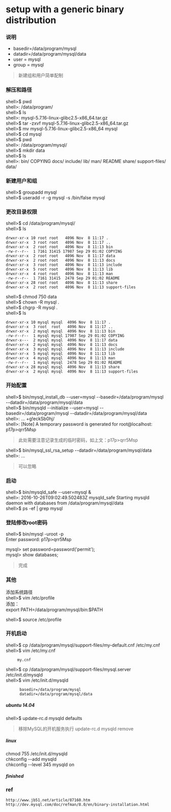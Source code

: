 # setup with a generic binary distribution


### 说明
- basedir=/data/program/mysql
- datadir=/data/program/mysql/data
- user = mysql
- group = mysql  

> 新建组和用户简单配制

### 解压和路径
  shell>$ pwd  
  shell>: /data/program/  
  shell>$ ls  
  shell>: mysql-5.7.16-linux-glibc2.5-x86_64.tar.gz  
  shell>$ tar -zxvf mysql-5.7.16-linux-glibc2.5-x86_64.tar.gz  
  shell>$ mv mysql-5.7.16-linux-glibc2.5-x86_64 mysql  
  shell>$ cd mysql  
  shell>$ pwd  
  shell>: /data/program/mysql/  
  shell>$ mkdir data  
  shell>$ ls  
  shell>: bin/  COPYING  docs/  include/  lib/  man/  README  share/  support-files/  data/  

### 新建用户和组
shell>$ groupadd mysql  
shell>$ useradd -r -g mysql -s /bin/false mysql  

### 更改目录权限
shell>$ cd /data/program/mysql/  
shell>$ ls  

	drwxr-xr-x 10 root root   4096 Nov  8 11:17 .  
	drwxr-xr-x  3 root root   4096 Nov  8 11:17 ..  
	drwxr-xr-x  2 root root   4096 Nov  8 11:13 bin  
	-rw-r--r--  1 7161 31415 17987 Sep 29 01:02 COPYING  
	drwxr-xr-x  2 root root   4096 Nov  8 11:17 data  
	drwxr-xr-x  2 root root   4096 Nov  8 11:13 docs  
	drwxr-xr-x  3 root root   4096 Nov  8 11:13 include  
	drwxr-xr-x  5 root root   4096 Nov  8 11:13 lib  
	drwxr-xr-x  4 root root   4096 Nov  8 11:13 man  
	-rw-r--r--  1 7161 31415  2478 Sep 29 01:02 README  
	drwxr-xr-x 28 root root   4096 Nov  8 11:13 share  
	drwxr-xr-x  2 root root   4096 Nov  8 11:13 support-files  

shell>$ chmod 750 data  
shell>$ chown -R mysql .  
shell>$ chgrp -R mysql .  
shell>$ ls  

	drwxr-xr-x 10 mysql mysql  4096 Nov  8 11:17 .  
	drwxr-xr-x  3 root  root   4096 Nov  8 11:17 ..  
	drwxr-xr-x  2 mysql mysql  4096 Nov  8 11:13 bin  
	-rw-r--r--  1 mysql mysql 17987 Sep 29 01:02 COPYING  
	drwxr-x---  2 mysql mysql  4096 Nov  8 11:17 data  
	drwxr-xr-x  2 mysql mysql  4096 Nov  8 11:13 docs  
	drwxr-xr-x  3 mysql mysql  4096 Nov  8 11:13 include  
	drwxr-xr-x  5 mysql mysql  4096 Nov  8 11:13 lib  
	drwxr-xr-x  4 mysql mysql  4096 Nov  8 11:13 man  
	-rw-r--r--  1 mysql mysql  2478 Sep 29 01:02 README  
	drwxr-xr-x 28 mysql mysql  4096 Nov  8 11:13 share  
	drwxr-xr-x  2 mysql mysql  4096 Nov  8 11:13 support-files  
  
### 开始配置
  
shell>$ bin/mysql_install_db --user=mysql --basedir=/data/program/mysql --datadir=/data/program/mysql/data  
shell>$ bin/mysqld --initialize --user=mysql --basedir=/data/program/mysql --datadir=/data/program/mysql/data  
shell>: ...  +g!eckSb0hj/  
shell>: [Note] A temporary password is generated for root@localhost: p17p>qrr5Msp  

> 此处需要注意记录生成的临时密码，如上文：p17p>qrr5Msp    
  
  shell>$ bin/mysql_ssl_rsa_setup  --datadir=/data/program/mysql/data  
  shell>: ...  

> 可以忽略  

### 启动
  
  shell>$ bin/mysqld_safe --user=mysql &  
  shell>: 2016-10-26T09:02:49.502483Z mysqld_safe Starting mysqld daemon with databases from /data/program/mysql/data  
  shell>$ ps -ef | grep mysql  
  
### 登陆修改root密码  
  
  shell>$ bin/mysql -uroot -p  
  Enter password: p17p>qrr5Msp  
  
  mysql> set password=password('permit');  
  mysql> show databases;  
> 完成  
  
### 其他 
添加系统路径  
shell>$ vim /etc/profile  
  	添加：  
	export PATH=/data/program/mysql/bin:$PATH  
 
shell>$ source /etc/profile  
  
### 开机启动
  shell>$ cp /data/program/mysql/support-files/my-default.cnf /etc/my.cnf  
  shell>$ vim /etc/my.cnf  

         my.cnf
  
  shell>$ cp /data/program/mysql/support-files/mysql.server /etc/init.d/mysqld  
  shell>$ vim /etc/init.d/mysqld  

          basedir=/data/program/mysql
          datadir=/data/program/mysql/data
  
##### ubuntu 14.04
  shell>$ update-rc.d mysqld defaults
> 移除MySQL的开机服务执行 update-rc.d mysqld remove

##### linux
  chmod 755 /etc/init.d/mysqld  
  chkconfig --add mysqld  
  chkconfig --level 345 mysqld on  

##### finished
  
### ref
    http://www.jb51.net/article/87160.htm
    http://dev.mysql.com/doc/refman/8.0/en/binary-installation.html
  
  
    
